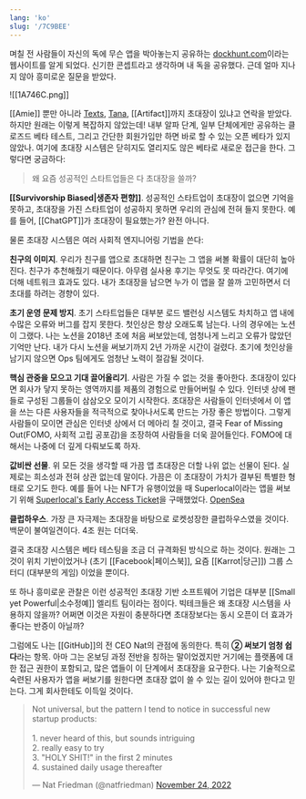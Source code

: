```yaml
---
lang: 'ko'
slug: '/7C9BEE'
---
```


며칠 전 사람들이 자신의 독에 무슨 앱을 박아놓는지 공유하는 [dockhunt.com](https://dockhunt.com)이라는 웹사이트를 알게 되었다. 신기한 콘셉트라고 생각하며 내 독을 공유했다. 근데 얼마 지나지 않아 흥미로운 질문을 받았다.

![[1A746C.png]]

[[Amie]] 뿐만 아니라 [Texts](https://texts.com), [Tana](https://tana.inc), [[Artifact]]까지 초대장이 있냐고 연락을 받았다. 하지만 원래는 이렇게 복잡하지 않았는데! 내부 알파 단계, 일부 단체에게만 공유하는 클로즈드 베타 테스트, 그리고 간단한 회원가입만 하면 바로 할 수 있는 오픈 베타가 있지 않았나. 여기에 초대장 시스템은 닫히지도 열리지도 않은 베타로 새로운 접근을 한다. 그렇다면 궁금하다:

> 왜 요즘 성공적인 스타트업들은 다 초대장을 쓸까?

**[[Survivorship Biased|생존자 편향]]**. 성공적인 스타트업이 초대장이 없으면 기억을 못하고, 초대장을 가진 스타트업이 성공하지 못하면 우리의 관심에 전혀 들지 못한다. 예를 들어, [[ChatGPT]]가 초대장이 필요했는가? 완전 아니다.

물론 초대장 시스템은 여러 사회적 엔지니어링 기법을 쓴다:

**친구의 이미지**.
우리가 친구를 앱으로 초대하면 친구는 그 앱을 써볼 확률이 대단히 높아진다. 친구가 추천해줬기 때문이다. 아무렴 실사용 후기는 무엇도 못 따라간다. 여기에 더해 네트워크 효과도 있다. 내가 초대장을 남으면 누가 이 앱을 잘 쓸까 고민하면서 더 초대를 하려는 경향이 있다.

**초기 운영 문제 방지**.
초기 스타트업들은 대부분 로드 밸런싱 시스템도 차치하고 앱 내에 수많은 오류와 버그를 잡지 못한다. 첫인상은 항상 오래도록 남는다. 나의 경우에는 노션이 그랬다. 나는 노션을 2018년 초에 처음 써보았는데, 엄청나게 느리고 오류가 많았던 기억만 난다. 내가 다시 노션을 써보기까지 2년 가까운 시간이 걸렸다. 초기에 첫인상을 남기지 않으면 Ops 팀에게도 엄청난 노력이 절감될 것이다.

**핵심 관중을 모으고 기대 끌어올리기**.
사람은 가질 수 없는 것을 좋아한다. 초대장이 있다면 회사가 닿지 못하는 영역까지를 제품의 경험으로 만들어버릴 수 있다. 인터넷 상에 팬들로 구성된 그룹들이 삼삼오오 모이기 시작한다. 초대장은 사람들이 인터넷에서 이 앱을 쓰는 다른 사용자들을 적극적으로 찾아나서도록 만드는 가장 좋은 방법이다. 그렇게 사람들이 모이면 관심은 인터넷 상에서 더 메아리 칠 것이고, 결국 Fear of Missing Out(FOMO, 사회적 고립 공포감)을 조장하여 사람들을 더욱 끌어들인다. FOMO에 대해서는 나중에 더 깊게 다뤄보도록 하자.

**값비싼 선물**.
위 모든 것을 생각할 때 가끔 앱 초대장은 더할 나위 없는 선물이 된다. 실제로는 희소성과 전혀 상관 없는데 말이다. 가끔은 이 초대장이 가치가 결부된 특별한 형태로 오기도 한다. 예를 들어 나는 NFT가 유행이었을 때 Superlocal이라는 앱을 써보기 위해 [Superlocal's Early Access Ticket](https://rainbow.me/0xCC441Db84Bf28ea2740e2778c662FA4B515ACcd6?family=superlocal-early&nft=0xf6df9657282bac986b0e40bdd2889aa95cae156b_5867)을 구매했었다. [OpenSea](https://opensea.io/assets/ethereum/0xf6df9657282bac986b0e40bdd2889aa95cae156b/5867)

**클럽하우스**.
가장 큰 자극제는 초대장을 바탕으로 로켓성장한 클럽하우스였을 것이다.
백문이 불여일견이다.
4조 원는 더더욱.

결국 초대장 시스템은 베타 테스팅을 조금 더 규격화된 방식으로 하는 것이다. 원래는 그것이 위치 기반이었거나 (초기 [[Facebook|페이스북]], 요즘 [[Karrot|당근]]) 그룹 스터디 (대부분의 게임) 이었을 뿐이다.

또 하나 흥미로운 관찰은 이런 성공적인 초대장 기반 소프트웨어 기업은 대부분 [[Small yet Powerful|소수정예]] 엘리트 팀이라는 점이다. 빅테크들은 왜 초대장 시스템을 사용하지 않을까? 어쩌면 이것은 자원이 충분하다면 초대장보다는 동시 오픈이 더 효과가 좋다는 반증이 아닐까?

그럼에도 나는 [[GitHub]]의 전 CEO Nat의 관점에 동의한다. 특히 **② 써보기 엄청 쉽다**라는 항목. 아마 그는 온보딩 과정 전반을 칭하는 말이었겠지만 거기에는 플랫폼에 대한 접근 권한이 포함되고, 많은 앱들이 이 단계에서 초대장을 요구한다. 나는 기술적으로 숙련된 사용자가 앱을 써보기를 원한다면 초대장 없이 쓸 수 있는 길이 있어야 한다고 믿는다. 그게 회사한테도 이득일 것이다.

<blockquote class="twitter-tweet">

<p lang="en" dir="ltr">

Not universal, but the pattern I tend to notice in successful new startup products:<br/><br/>1. never heard of this, but sounds intriguing<br/>2. really easy to try<br/>3. &quot;HOLY SHIT!&quot; in the first 2 minutes<br/>4. sustained daily usage thereafter

</p>

&mdash; Nat Friedman (@natfriedman) <a href="https://twitter.com/natfriedman/status/1595882942508564480?ref_src=twsrc%5Etfw">November 24, 2022</a>

</blockquote>
